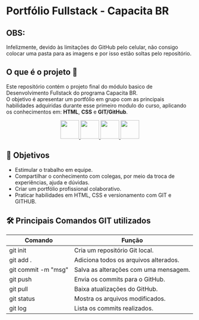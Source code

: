 # Portfólio Fullstack - Capacita BR
## OBS:
Infelizmente, devido às limitações do GitHub pelo celular, não consigo colocar uma pasta para as imagens e por isso estão soltas pelo repositório.

## O que é o projeto  🚀

Este repositório contém o projeto final do módulo basico de Desenvolvimento Fullstack do programa Capacita BR.  
O objetivo é apresentar um portfólio em grupo com as principais habilidades adquiridas durante esse primeiro modulo do curso, aplicando os conhecimentos em: **HTML**, **CSS** e **GIT/GitHub**.

<p align="center">
  <a href="https://devicon.dev/">
<img src="https://cdn.jsdelivr.net/gh/devicons/devicon@latest/icons/html5/html5-original.svg" width="50" />
  </a>
  <a href="https://devicon.dev/">
<img src="https://cdn.jsdelivr.net/gh/devicons/devicon@latest/icons/css3/css3-original.svg" width="50" />
  </a>
  <a href="https://devicon.dev/">
  <img src="https://cdn.jsdelivr.net/gh/devicons/devicon@latest/icons/git/git-original.svg" width="50"/>
  </a>
  <a href="https://devicon.dev/">
<img src="https://cdn.jsdelivr.net/gh/devicons/devicon@latest/icons/github/github-original.svg" width="50" />
  </a>
</p>

## 🎯 Objetivos

- Estimular o trabalho em equipe.
- Compartilhar o conhecimento com colegas, por meio da troca de experiências, ajuda e dúvidas.
- Criar um portfólio profissional colaborativo.
- Praticar habilidades em HTML, CSS e versionamento com GIT e GITHUB.

## 🛠️ Principais Comandos GIT utilizados

| Comando| Função |
|------------------------|------------------------------------------------|
| git init   | Cria um repositório Git local.|
| git add .  | Adiciona todos os arquivos alterados. |
| git commit -m "msg"| Salva as alterações com uma mensagem. |
| git push   | Envia os commits para o GitHub.   |
| git pull   | Baixa atualizações do GitHub. |
| git status | Mostra os arquivos modificados.   |
| git log| Lista os commits realizados.  |
